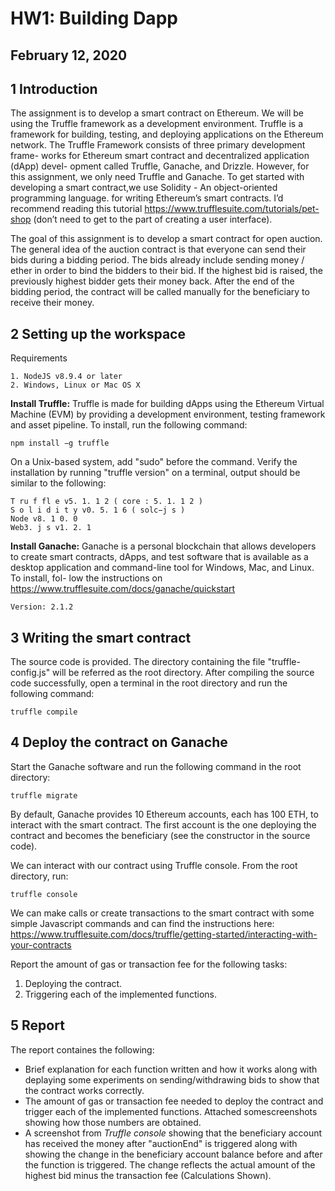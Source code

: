 # HW1: Building Dapp

## February 12, 2020

## 1 Introduction

The assignment is to develop a smart contract on Ethereum.
We will be using the Truffle framework as a development environment. Truffle is
a framework for building, testing, and deploying applications on the Ethereum
network. The Truffle Framework consists of three primary development frame-
works for Ethereum smart contract and decentralized application (dApp) devel-
opment called Truffle, Ganache, and Drizzle. However, for this assignment, we
only need Truffle and Ganache. To get started with developing a smart contract,we use Solidity - An object-oriented programming language.
for writing Ethereum’s smart contracts. I’d recommend reading this tutorial
https://www.trufflesuite.com/tutorials/pet-shop (don’t need to get
to the part of creating a user interface).

The goal of this assignment is to develop a smart contract for open auction. The
general idea of the auction contract is that everyone can send their bids during
a bidding period. The bids already include sending money / ether in order to
bind the bidders to their bid. If the highest bid is raised, the previously highest
bidder gets their money back. After the end of the bidding period, the contract
will be called manually for the beneficiary to receive their money.

## 2 Setting up the workspace

Requirements
```
1. NodeJS v8.9.4 or later
2. Windows, Linux or Mac OS X

```
**Install Truffle:** Truffle is made for building dApps using the Ethereum Virtual
Machine (EVM) by providing a development environment, testing framework
and asset pipeline. To install, run the following command:
```
npm install −g truffle

```
On a Unix-based system, add "sudo" before the command.
Verify the installation by running "truffle version" on a terminal, output should be similar to the following:
```
T ru f fl e v5. 1. 1 2 ( core : 5. 1. 1 2 )
S o l i d i t y v0. 5. 1 6 ( solc−j s )
Node v8. 1 0. 0
Web3. j s v1. 2. 1

```
**Install Ganache:** Ganache is a personal blockchain that allows developers to
create smart contracts, dApps, and test software that is available as a desktop
application and command-line tool for Windows, Mac, and Linux. To install, fol-
low the instructions on https://www.trufflesuite.com/docs/ganache/quickstart
```
Version: 2.1.2
```
## 3 Writing the smart contract

The source code is provided. The directory containing the
file "truffle-config.js" will be referred as the root directory. After compiling the source code successfully, open a terminal in the root directory and run
the following command:

```
truffle compile
```

## 4 Deploy the contract on Ganache

Start the Ganache software and run the following command in the root directory:

```
truffle migrate
```
By default, Ganache provides 10 Ethereum accounts, each has 100 ETH, to
interact with the smart contract. The first account is the one deploying the
contract and becomes the beneficiary (see the constructor in the source code).

We can interact with our contract using Truffle console. From the root directory, run:

```
truffle console
```
We can make calls or create transactions to the smart contract with some
simple Javascript commands and can find the instructions here: https://www.trufflesuite.com/docs/truffle/getting-started/interacting-with-your-contracts

Report the amount of gas or transaction fee for the following
tasks:

1. Deploying the contract.
2. Triggering each of the implemented functions.


## 5 Report

The report containes the following:

- Brief explanation for each function written and how it works along with deplaying some experiments on sending/withdrawing bids to show
    that the contract works correctly.
- The amount of gas or transaction fee needed to deploy the contract and
    trigger each of the implemented functions. Attached somescreenshots
    showing how those numbers are obtained.
- A screenshot from *Truffle console* showing that the beneficiary account
    has received the money after "auctionEnd" is triggered along with showing the
    change in the beneficiary account balance before and after the function is
    triggered. The change reflects the actual amount of the highest bid
    minus the transaction fee (Calculations Shown).
